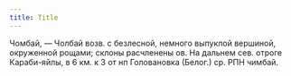 ```yaml
---
title: Title
---
```


Чомбай, — Чолбай возв. с безлесной, немного выпуклой вершиной, окруженной
рощами; склоны расчленены ов. На дальнем сев. отроге Караби-яйлы, в 6 км. к З от
нп Головановка (Белог.) ср. РПН чимбай.
